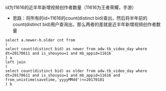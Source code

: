 id为11616的近半年新增视频创作者数量（11616为王者荣耀，手游）


* 思路：将所有的id=11616的count(distinct bid)查出，然后将半年前的count(distinct bid)用户查询出，那么两者的差就是近半年新增视频创作者数量

```
select a.newer-b.older cnt from
(
select count(distinct bid) as newer from adw.tb_video_day where dt=20170611 and is_shouyou=1 and mb_appid=11616
) a
left join
(
select count(distinct bid) as older from adw.tb_video_day where dt=20170611 and is_shouyou=1 and mb_appid=11616 and from_unixtime(savetime,'yyyyMMdd')<=20170101
) b

```
